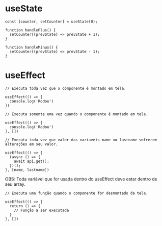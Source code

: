 # useState

```
const [counter, setCounter] = useState(0);

function handlePlus() {
  setCounter((prevState) => prevState + 1);
}

function handleMinus() {
  setCounter((prevState) => prevState - 1);
}
```

# useEffect


```
// Executa toda vez que o componente é montado em tela.

useEffect(() => {
  console.log('Rodou')
})
```

```
// Executa somente uma vez quando o componente é montado em tela.

useEffect(() => {
  console.log('Rodou')
}, [])
```

```
// Executa toda vez que valor das variaveis name ou lastname sofrerem alterações em seu valor.

useEffect(() => {
  (async () => {
    await api.get();
  })();
}, [name, lastname])
```
OBS: Toda variável que for usada dentro do useEffect deve estar dentro de seu array.

```
// Executa uma função quando o componente for desmontado da tela.

useEffect(() => {
  return () => {
    // Função a ser executada
  }
}, [])
```
